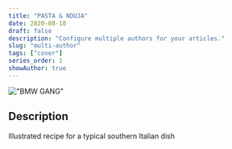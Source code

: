 ```yaml
---
title: "PASTA & NDUJA"
date: 2020-08-10
draft: false
description: "Configure multiple authors for your articles."
slug: "multi-author"
tags: ["cover"]
series_order: 1
showAuthor: true
---
```


!["BMW GANG"](featured.png)

## Description
Illustrated recipe for a typical southern Italian dish




